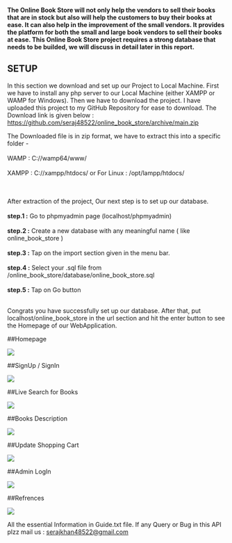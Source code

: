 **The Online Book Store will not only help the vendors to sell their books that are in stock but also will help the customers to buy their books at ease. It can also help in the improvement of the small vendors. It provides the platform for both the small and large book vendors to sell their books at ease. This Online Book Store project requires a strong database that needs to be builded, we will discuss in detail later in this report.**

## SETUP
In this section we download and set up our Project to Local Machine. First we have to install any php server to our Local Machine (either XAMPP or WAMP for Windows). Then we have to download the project. I have uploaded this project to my GitHub Repository for ease to download. The Download link is given below : 
https://github.com/seraj48522/online_book_store/archive/main.zip

The Downloaded file is in zip format, we have to extract this into a specific folder -<br><br>
WAMP : C://wamp64/www/ 		<br><br>
XAMPP : C://xampp/htdocs/ or For Linux : /opt/lampp/htdocs/<br><br><br>


After extraction of the project, Our next step is to set up our database. <br><br>
	**step.1 :** Go to phpmyadmin page (localhost/phpmyadmin)<br><br>
**step.2 :** Create a new database with any meaningful name ( like 
    online_book_store )<br><br>
	**step.3 :** Tap on the import section given in the menu bar.<br><br>
	**step.4 :** Select your .sql file from
    /online_book_store/database/online_book_store.sql<br><br>
	**step.5 :** Tap on Go button<br><br>
  
  Congrats you have successfully set up our database. After that, put localhost/online_book_store in the url section and hit the enter button to see the Homepage of our WebApplication.
  
##Homepage

<img src="https://i.ibb.co/6m7STpP/Screenshot-111.png" />

##SignUp / SignIn

<img src="https://i.ibb.co/Hp7Bct0/Screenshot-140.png" />

##Live Search for Books

<img src="https://i.ibb.co/2hMdQgv/Screenshot-126.png" />

##Books Description

<img src="https://i.ibb.co/58nX5MH/Screenshot-114.png" />

##Update Shopping Cart

<img src="https://i.ibb.co/58nX5MH/Screenshot-114.png" />

##Admin LogIn

<img src="https://i.ibb.co/hLZ8xX5/Screenshot-116.png" />

##Refrences

<img src="https://i.ibb.co/98XvxBZ/References.png" />

All the essential Information in Guide.txt file. If any Query or Bug in this API plzz mail us : serajkhan48522@gmail.com

